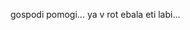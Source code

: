 gospodi pomogi...
ya v rot ebala eti labi...

<!---
margo2000zorro/margo2000zorro is a ✨ special ✨ repository because its `README.md` (this file) appears on your GitHub profile.
You can click the Preview link to take a look at your changes.
--->
